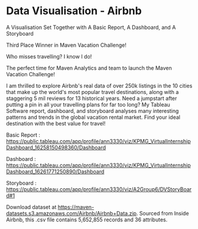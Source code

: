 # Data Visualisation - Airbnb

A Visualisation Set Together with A Basic Report, A Dashboard, and A Storyboard

Third Place Winner in Maven Vacation Challenge!

Who misses travelling? I know I do!

The perfect time for Maven Analytics and team to launch the Maven Vacation Challenge!

I am thrilled to explore Airbnb's real data of over 250k listings in the 10 cities that make up the world's most popular travel destinations, along with a staggering 5 mil reviews for 13 historical years. Need a jumpstart after putting a pin in all your travelling plans for far too long? My Tableau Software report, dashboard, and storyboard analyses many interesting patterns and trends in the global vacation rental market. Find your ideal destination with the best value for travel! 

Basic Report : https://public.tableau.com/app/profile/ann3330/viz/KPMG_VirtualInternshipDashboard_16258150498360/Dashboard

Dashboard : https://public.tableau.com/app/profile/ann3330/viz/KPMG_VirtualInternshipDashboard_16261771250890/Dashboard

Storyboard : https://public.tableau.com/app/profile/ann3330/viz/A2Group6/DVStoryBoard#1

Download dataset at https://maven-datasets.s3.amazonaws.com/Airbnb/Airbnb+Data.zip. Sourced from Inside Airbnb, this .csv file contains 5,652,855 records and 36 attributes.
